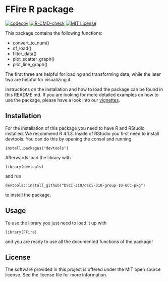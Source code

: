 
<!-- README.md is generated from README.Rmd. Please edit that file -->

# FFire R package

<!-- badges: start -->

[![codecov](https://codecov.io/gh/DSCI-310/dsci-310-group-10-GCC-pkg/branch/main/graph/badge.svg?token=gvCJoMd9mW)](https://codecov.io/gh/DSCI-310/dsci-310-group-10-GCC-pkg)
[![R-CMD-check](https://github.com/DSCI-310/dsci-310-group-10-GCC-pkg/actions/workflows/R-CMD-check.yaml/badge.svg)](https://github.com/DSCI-310/dsci-310-group-10-GCC-pkg/actions/workflows/R-CMD-check.yaml)
[![MIT License](https://img.shields.io/badge/License-MIT-yellow.svg)](https://opensource.org/licenses/MIT)

<!-- badges: end -->

This package contains the following functions:

  - convert\_to\_num()
  - df\_load()
  - filter\_data()
  - plot\_scatter\_graph()
  - plot\_line\_graph()

The first three are helpful for loading and transforming data, while the
later two are helpful for visualizing it.

Instructions on the installation and how to load the package can be
found in this README.md. If you are looking for more detailed examples
on how to use the package, please have a look into our
[vignettes](https://github.com/DSCI-310/dsci-310-group-10-GCC-pkg/blob/main/vignettes/FFire-vignette.Rmd).

## Installation

For the installation of this package you need to have R and RStudio
installed. We recommend R 4.1.3. Inside of RStudio you first need to
install devtools. You can do this by opening the consol and running

`install.packages("devtools")`

Afterwards load the library with

`library(devtools)`

and run

`devtools::install_github("DSCI-310/dsci-310-group-10-GCC-pkg")`

to install the package.

## Usage

To use the library you just need to load it up with

`library(FFire)`

and you are ready to use all the documented functions of the package\!

## License

The software provided in this project is offered under the MIT open
source license. See the license file for more information.
